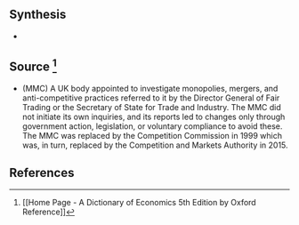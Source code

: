 ## Synthesis
- 
## Source [^1]
- (MMC) A UK body appointed to investigate monopolies, mergers, and anti-competitive practices referred to it by the Director General of Fair Trading or the Secretary of State for Trade and Industry. The MMC did not initiate its own inquiries, and its reports led to changes only through government action, legislation, or voluntary compliance to avoid these. The MMC was replaced by the Competition Commission in 1999 which was, in turn, replaced by the Competition and Markets Authority in 2015.
## References

[^1]: [[Home Page - A Dictionary of Economics 5th Edition by Oxford Reference]]